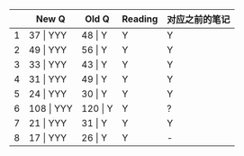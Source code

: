 |      | New Q      | Old Q    | Reading | 对应之前的笔记 |
| ---- | ---------- | -------- | ------- | -------------- |
| 1    | 37 \| YYY  | 48 \| Y  | Y       | Y              |
| 2    | 49 \| YYY  | 56 \| Y  | Y       | Y              |
| 3    | 33 \| YYY  | 43 \| Y  | Y       | Y              |
| 4    | 31 \| YYY  | 49 \| Y  | Y       | Y              |
| 5    | 24 \| YYY  | 30 \| Y  | Y       | Y              |
| 6    | 108 \| YYY | 120 \| Y | Y       | ?              |
| 7    | 21 \| YYY  | 31 \| Y  | Y       | Y              |
| 8    | 17 \| YYY  | 26 \| Y  | Y       | -              |
